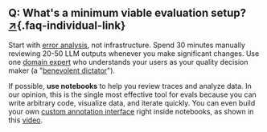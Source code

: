 ## Q: What's a minimum viable evaluation setup? [↗](/blog/posts/evals-faq/whats-a-minimum-viable-evaluation-setup.html){.faq-individual-link}

Start with [error analysis](/blog/posts/evals-faq/why-is-error-analysis-so-important-in-llm-evals-and-how-is-it-performed.html), not infrastructure. Spend 30 minutes manually reviewing 20-50 LLM outputs whenever you make significant changes. Use one [domain expert](/blog/posts/evals-faq/how-many-people-should-annotate-my-llm-outputs.html) who understands your users as your quality decision maker (a "[benevolent dictator](/blog/posts/evals-faq/how-many-people-should-annotate-my-llm-outputs.html)").

If possible, **use notebooks** to help you review traces and analyze data. In our opinion, this is the single most effective tool for evals because you can write arbitrary code, visualize data, and iterate quickly. You can even build your own [custom annotation interface](/blog/posts/evals-faq/what-makes-a-good-custom-interface-for-reviewing-llm-outputs.html) right inside notebooks, as shown in this [video](https://youtu.be/aqKUwPKBkB0?si=5KDmMQnRzO_Ce9xH).